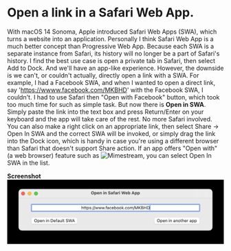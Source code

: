 #  Open a link in a Safari Web App.

With macOS 14 Sonoma, Apple introduced Safari Web Apps (SWA), which turns a website into an application. Personally I think Safari Web App is a much better concept than Progressive Web App. Because each SWA is a separate instance from Safari, its history will no longer be a part of Safari's history. I find the best use case is open a private tab in Safari, then select Add to Dock. And we'll have an app-like experience.
However, the downside is we can't, or couldn't actually, directly open a link with a SWA. For example, I had a Facebook SWA, and when I wanted to open a direct link, say 'https://wwww.facebook.com/MKBHD' with the Facebook SWA, I couldn't. I had to use Safari then "Open with Facebook" button, which took too much time for such as simple task. But now there is **Open in SWA**. Simply paste the link into the text box and press Return/Enter on your keyboard and the app will take care of the rest. No more Safari involved.
You can also make a right click on an appropriate link, then select Share → Open In SWA and the correct SWA will be invoked, or simply drag the link into the Dock icon, which is handy in case you're using a different browser than Safari that doesn't support Share action.
If an app offers "Open with" (a web browser) feature such as ![Mimestream](https://mimestream.com/), you can select Open In SWA in the list.

**Screenshot**
![Screenshot](Screenshot.png)
